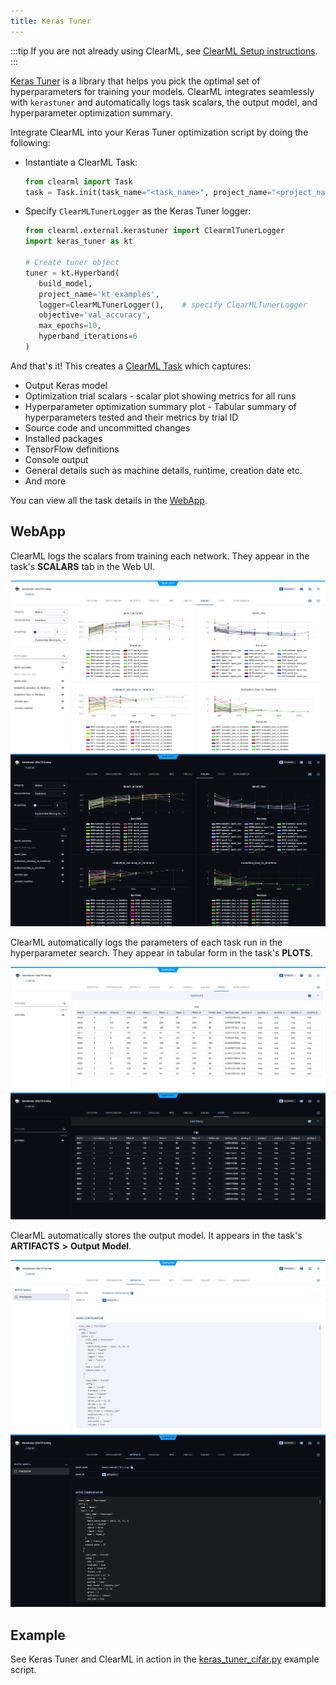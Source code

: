 ```yaml
---
title: Keras Tuner
---
```


:::tip
If you are not already using ClearML, see [ClearML Setup instructions](../clearml_sdk/clearml_sdk_setup.md).
:::


[Keras Tuner](https://www.tensorflow.org/tutorials/keras/keras_tuner) is a library that helps you pick the optimal set 
of hyperparameters for training your models. ClearML integrates seamlessly with `kerastuner` and automatically logs 
task scalars, the output model, and hyperparameter optimization summary. 

Integrate ClearML into your Keras Tuner optimization script by doing the following:
* Instantiate a ClearML Task: 
   
  ```python
  from clearml import Task
  task = Task.init(task_name="<task_name>", project_name="<project_name>")
  ```

* Specify `ClearMLTunerLogger` as the Keras Tuner logger:  

   ```python
   from clearml.external.kerastuner import ClearmlTunerLogger
   import keras_tuner as kt
      
   # Create tuner object
   tuner = kt.Hyperband(  
      build_model,
      project_name='kt examples',
      logger=ClearMLTunerLogger(),    # specify ClearMLTunerLogger
      objective='val_accuracy',
      max_epochs=10,
      hyperband_iterations=6
   )
   ```

And that's it! This creates a [ClearML Task](../fundamentals/task.md) which captures: 
* Output Keras model
* Optimization trial scalars - scalar plot showing metrics for all runs
* Hyperparameter optimization summary plot - Tabular summary of hyperparameters tested and their metrics by trial ID
* Source code and uncommitted changes
* Installed packages
* TensorFlow definitions
* Console output
* General details such as machine details, runtime, creation date etc.
* And more

You can view all the task details in the [WebApp](../webapp/webapp_exp_track_visual.md). 

## WebApp

ClearML logs the scalars from training each network. They appear in the task's **SCALARS** tab in the Web UI.

![Optimization scalars](../img/integration_keras_tuner_06.png#light-mode-only)
![Optimization scalars](../img/integration_keras_tuner_06_dark.png#dark-mode-only)

ClearML automatically logs the parameters of each task run in the hyperparameter search. They appear in tabular 
form in the task's **PLOTS**.

![Optimization plot](../img/integration_keras_tuner_07.png#light-mode-only)
![Optimization plot](../img/integration_keras_tuner_07_dark.png#dark-mode-only)

ClearML automatically stores the output model. It appears in the task's **ARTIFACTS** **>** **Output Model**.

![output model](../img/integration_keras_tuner_03.png#light-mode-only)
![output model](../img/integration_keras_tuner_03_dark.png#dark-mode-only)

## Example 

See Keras Tuner and ClearML in action in the [keras_tuner_cifar.py](../guides/frameworks/tensorflow/integration_keras_tuner.md)
example script.

